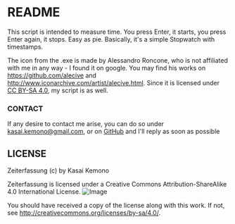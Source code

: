 # README

This script is intended to measure time. You press Enter, it starts, you press Enter again, it stops. Easy as pie. 
Basically, it's a simple Stopwatch with timestamps. 

The icon from the .exe is made by Alessandro Roncone, who is not affiliated with me in any way - I found it on google. 
You may find his works on https://github.com/alecive and http://www.iconarchive.com/artist/alecive.html.
Since it is licensed under [CC BY-SA 4.0](https://creativecommons.org/licenses/by-sa/4.0/), my script is as well. 

### CONTACT

If any desire to contact me arise, you can do so under kasai.kemono@gmail.com, or on [GitHub](https://github.com/KasaiKemono) and I'll reply as soon as possible
## LICENSE

Zeiterfassung (c) by Kasai Kemono

Zeiterfassung is licensed under a
Creative Commons Attribution-ShareAlike 4.0 International License.
![Image](https://licensebuttons.net/l/by-sa/4.0/88x31.png)

You should have received a copy of the license along with this
work. If not, see <http://creativecommons.org/licenses/by-sa/4.0/>.

